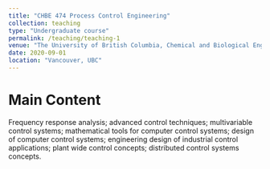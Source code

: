 ```yaml
---
title: "CHBE 474 Process Control Engineering"
collection: teaching
type: "Undergraduate course"
permalink: /teaching/teaching-1
venue: "The University of British Columbia, Chemical and Biological Engineering"
date: 2020-09-01
location: "Vancouver, UBC"
---
```


Main Content
======
Frequency response analysis; advanced control techniques; multivariable control systems; mathematical tools for computer control systems; design of computer control systems; engineering design of industrial control applications; plant wide control concepts; distributed control systems concepts.
